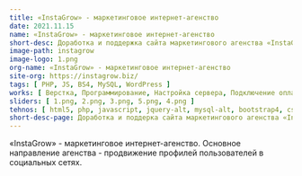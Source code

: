 ```yaml
---
title: «InstaGrow» - маркетинговое интернет-агенство
date: 2021.11.15
name: «InstaGrow» - маркетинговое интернет-агенство
short-desc: Доработка и поддержка сайта маркетингового агенства «InstaGrow».
image-path: instagrow
image-logo: 1.png
org-name: «InstaGrow» - маркетинговое интернет-агенство
site-org: https://instagrow.biz/
tags: [ PHP, JS, BS4, MySQL, WordPress ]
works: [ Верстка, Программирование, Настройка сервера, Подключение оплаты ]
sliders: [ 1.png, 2.png, 3.png, 5.png, 4.png ]
tehnos: [ html5, php, javascript, jquery-alt, mysql-alt, bootstrap4, css3, sass, less, webpack  ]
short-desc-page: Доработка и поддерка сайта маркетингового агенства «InstaGrow». Основные доработки были связаны с SEO-параметрами, которые отвечали за поведенческие факторы, а также существенно доработан функционал сайта. <h5 class='section-title mt-3 mb-1'>Список работ по сайту</h5><ul class='ms-md-5'><li>существенно доработана верстка</li><li>разработан скрипт для получения различной информации из Instagram (фотографии, информация об аккаунте, подписчиках и т.д.)</li><li>подлючена платежная система с интеграцией по API и передажей информации об успешности/ошибке платежа</li><li>подключен и настроен скринт для консультанта</li><li>проведена донастройка сервера для повышения безопасности</li><li>настроена работа почты</li></ul>  
---
```

<p>«InstaGrow» - маркетинговое интернет-агенство. Основное направление агенства - продвижение профилей пользователей в социальных сетях.</p>
